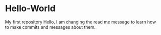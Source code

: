 # Hello-World
My first repository
Hello, I am changing the read me message to learn how to make commits and messages about them.
